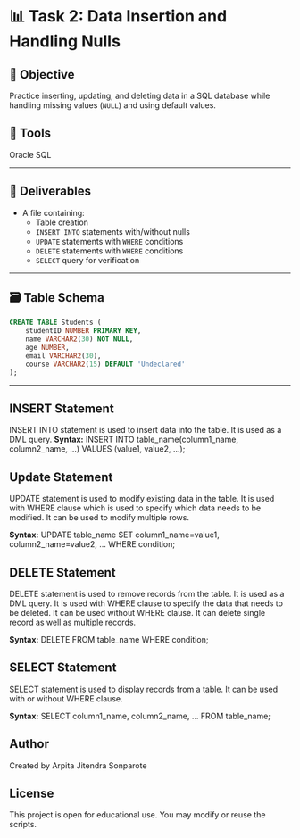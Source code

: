 # 📊 Task 2: Data Insertion and Handling Nulls

## 🎯 Objective
Practice inserting, updating, and deleting data in a SQL database while handling missing values (`NULL`) and using default values.

## 🧰 Tools
Oracle SQL

---

## 📁 Deliverables
- A file containing:
  -  Table creation
  - `INSERT INTO` statements with/without nulls
  - `UPDATE` statements with `WHERE` conditions
  - `DELETE` statements with `WHERE` conditions
  - `SELECT` query for verification

---

## 🗃️ Table Schema

```sql
CREATE TABLE Students (
    studentID NUMBER PRIMARY KEY,
    name VARCHAR2(30) NOT NULL,
    age NUMBER,
    email VARCHAR2(30),
    course VARCHAR2(15) DEFAULT 'Undeclared'
);
```

---

## INSERT Statement
INSERT INTO statement is used to insert data into the table. It is used as a DML query.
**Syntax:** INSERT INTO table_name(column1_name, column2_name, ...) VALUES (value1, value2, ...);

## Update Statement
UPDATE statement is used to modify existing data in the table. It is used with WHERE clause which is used to specify which data needs to be modified. It can be used to modify multiple rows.

**Syntax:** UPDATE table_name SET column1_name=value1, column2_name=value2, ... WHERE condition;

## DELETE Statement
DELETE statement is used to remove records from the table. It is used as a DML query. It is used with WHERE clause to specify the data that needs to be deleted. It can be used without WHERE clause. It can delete single record as well as multiple records.

**Syntax:** DELETE FROM table_name WHERE condition;

## SELECT Statement
SELECT statement is used to display records from a table. It can be used with or without WHERE clause.

**Syntax:** SELECT column1_name, column2_name, ... FROM table_name;

## Author
Created by Arpita Jitendra Sonparote

## License
This project is open for educational use. You may modify or reuse the scripts.
